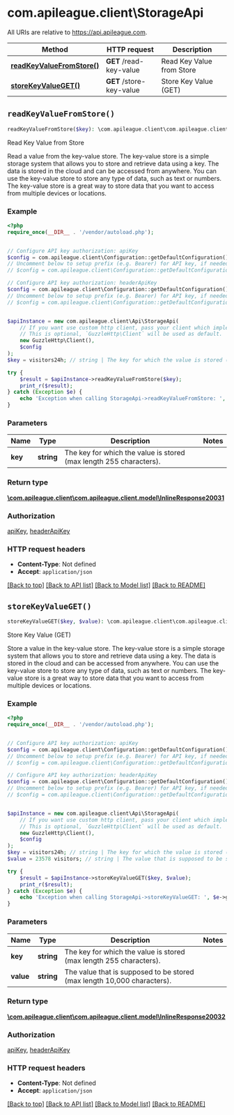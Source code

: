 # com.apileague.client\StorageApi

All URIs are relative to https://api.apileague.com.

Method | HTTP request | Description
------------- | ------------- | -------------
[**readKeyValueFromStore()**](StorageApi.md#readKeyValueFromStore) | **GET** /read-key-value | Read Key Value from Store
[**storeKeyValueGET()**](StorageApi.md#storeKeyValueGET) | **GET** /store-key-value | Store Key Value (GET)


## `readKeyValueFromStore()`

```php
readKeyValueFromStore($key): \com.apileague.client\com.apileague.client.model\InlineResponse20031
```

Read Key Value from Store

Read a value from the key-value store. The key-value store is a simple storage system that allows you to store and retrieve data using a key. The data is stored in the cloud and can be accessed from anywhere. You can use the key-value store to store any type of data, such as text or numbers. The key-value store is a great way to store data that you want to access from multiple devices or locations.

### Example

```php
<?php
require_once(__DIR__ . '/vendor/autoload.php');


// Configure API key authorization: apiKey
$config = com.apileague.client\Configuration::getDefaultConfiguration()->setApiKey('api-key', 'YOUR_API_KEY');
// Uncomment below to setup prefix (e.g. Bearer) for API key, if needed
// $config = com.apileague.client\Configuration::getDefaultConfiguration()->setApiKeyPrefix('api-key', 'Bearer');

// Configure API key authorization: headerApiKey
$config = com.apileague.client\Configuration::getDefaultConfiguration()->setApiKey('x-api-key', 'YOUR_API_KEY');
// Uncomment below to setup prefix (e.g. Bearer) for API key, if needed
// $config = com.apileague.client\Configuration::getDefaultConfiguration()->setApiKeyPrefix('x-api-key', 'Bearer');


$apiInstance = new com.apileague.client\Api\StorageApi(
    // If you want use custom http client, pass your client which implements `GuzzleHttp\ClientInterface`.
    // This is optional, `GuzzleHttp\Client` will be used as default.
    new GuzzleHttp\Client(),
    $config
);
$key = visitors24h; // string | The key for which the value is stored (max length 255 characters).

try {
    $result = $apiInstance->readKeyValueFromStore($key);
    print_r($result);
} catch (Exception $e) {
    echo 'Exception when calling StorageApi->readKeyValueFromStore: ', $e->getMessage(), PHP_EOL;
}
```

### Parameters

Name | Type | Description  | Notes
------------- | ------------- | ------------- | -------------
 **key** | **string**| The key for which the value is stored (max length 255 characters). |

### Return type

[**\com.apileague.client\com.apileague.client.model\InlineResponse20031**](../Model/InlineResponse20031.md)

### Authorization

[apiKey](../../README.md#apiKey), [headerApiKey](../../README.md#headerApiKey)

### HTTP request headers

- **Content-Type**: Not defined
- **Accept**: `application/json`

[[Back to top]](#) [[Back to API list]](../../README.md#endpoints)
[[Back to Model list]](../../README.md#models)
[[Back to README]](../../README.md)

## `storeKeyValueGET()`

```php
storeKeyValueGET($key, $value): \com.apileague.client\com.apileague.client.model\InlineResponse20032
```

Store Key Value (GET)

Store a value in the key-value store. The key-value store is a simple storage system that allows you to store and retrieve data using a key. The data is stored in the cloud and can be accessed from anywhere. You can use the key-value store to store any type of data, such as text or numbers. The key-value store is a great way to store data that you want to access from multiple devices or locations.

### Example

```php
<?php
require_once(__DIR__ . '/vendor/autoload.php');


// Configure API key authorization: apiKey
$config = com.apileague.client\Configuration::getDefaultConfiguration()->setApiKey('api-key', 'YOUR_API_KEY');
// Uncomment below to setup prefix (e.g. Bearer) for API key, if needed
// $config = com.apileague.client\Configuration::getDefaultConfiguration()->setApiKeyPrefix('api-key', 'Bearer');

// Configure API key authorization: headerApiKey
$config = com.apileague.client\Configuration::getDefaultConfiguration()->setApiKey('x-api-key', 'YOUR_API_KEY');
// Uncomment below to setup prefix (e.g. Bearer) for API key, if needed
// $config = com.apileague.client\Configuration::getDefaultConfiguration()->setApiKeyPrefix('x-api-key', 'Bearer');


$apiInstance = new com.apileague.client\Api\StorageApi(
    // If you want use custom http client, pass your client which implements `GuzzleHttp\ClientInterface`.
    // This is optional, `GuzzleHttp\Client` will be used as default.
    new GuzzleHttp\Client(),
    $config
);
$key = visitors24h; // string | The key for which the value is stored (max length 255 characters).
$value = 23578 visitors; // string | The value that is supposed to be stored (max length 10,000 characters).

try {
    $result = $apiInstance->storeKeyValueGET($key, $value);
    print_r($result);
} catch (Exception $e) {
    echo 'Exception when calling StorageApi->storeKeyValueGET: ', $e->getMessage(), PHP_EOL;
}
```

### Parameters

Name | Type | Description  | Notes
------------- | ------------- | ------------- | -------------
 **key** | **string**| The key for which the value is stored (max length 255 characters). |
 **value** | **string**| The value that is supposed to be stored (max length 10,000 characters). |

### Return type

[**\com.apileague.client\com.apileague.client.model\InlineResponse20032**](../Model/InlineResponse20032.md)

### Authorization

[apiKey](../../README.md#apiKey), [headerApiKey](../../README.md#headerApiKey)

### HTTP request headers

- **Content-Type**: Not defined
- **Accept**: `application/json`

[[Back to top]](#) [[Back to API list]](../../README.md#endpoints)
[[Back to Model list]](../../README.md#models)
[[Back to README]](../../README.md)
